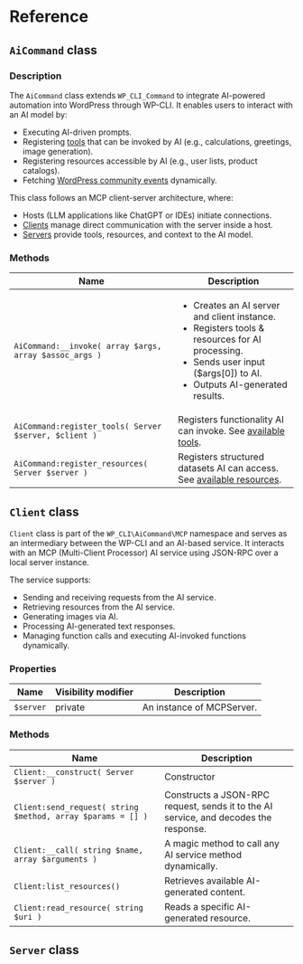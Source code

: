 # Reference

## `AiCommand` class

### Description

The `AiCommand` class extends `WP_CLI_Command` to integrate AI-powered automation into WordPress through WP-CLI. It enables users to interact with an AI model by:

- Executing AI-driven prompts.
- Registering [tools](tools.md) that can be invoked by AI (e.g., calculations, greetings, image generation).
- Registering resources accessible by AI (e.g., user lists, product catalogs).
- Fetching [WordPress community events](https://developer.wordpress.org/reference/classes/wp_community_events/) dynamically.

This class follows an MCP client-server architecture, where:

- Hosts (LLM applications like ChatGPT or IDEs) initiate connections.
- [Clients](#client-class) manage direct communication with the server inside a host.
- [Servers](#server-class) provide tools, resources, and context to the AI model.

### Methods

| Name | Description |
| ---  | --- |
| `AiCommand:__invoke( array $args, array $assoc_args )`  | <ul><li>Creates an AI server and client instance.</li><li>Registers tools & resources for AI processing.</li><li>Sends user input ($args[0]) to AI.</li><li>Outputs AI-generated results.</li></ul> |
| `AiCommand:register_tools( Server $server, $client )`  | Registers functionality AI can invoke. See [available tools](tools.md). |
| `AiCommand:register_resources( Server $server )`  | Registers structured datasets AI can access. See [available resources](). |


## `Client` class

`Client` class is part of the `WP_CLI\AiCommand\MCP` namespace and serves as an intermediary between the WP-CLI and an AI-based service. It interacts with an MCP (Multi-Client Processor) AI service using JSON-RPC over a local server instance.

The service supports:

- Sending and receiving requests from the AI service.
- Retrieving resources from the AI service.
- Generating images via AI.
- Processing AI-generated text responses.
- Managing function calls and executing AI-invoked functions dynamically.

### Properties

| Name | Visibility modifier | Description |
| ---  | --- | --- |
| `$server`  | private | An instance of MCPServer. |

### Methods

| Name | Description |
| ---  | --- |
| `Client:__construct( Server $server )`  | Constructor |
| `Client:send_request( string $method, array $params = [] )`  | Constructs a JSON-RPC request, sends it to the AI service, and decodes the response. |
| `Client:__call( string $name, array $arguments )`  | A magic method to call any AI service method dynamically. |
| `Client:list_resources()`  | Retrieves available AI-generated content. |
| `Client:read_resource( string $uri )`  | Reads a specific AI-generated resource. |

## `Server` class
